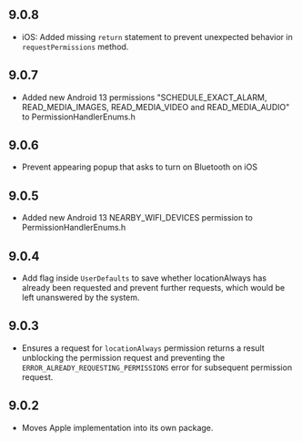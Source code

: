 ## 9.0.8

* iOS: Added missing `return` statement to prevent unexpected behavior in `requestPermissions` method.

## 9.0.7

* Added new Android 13 permissions "SCHEDULE_EXACT_ALARM, READ_MEDIA_IMAGES, READ_MEDIA_VIDEO and READ_MEDIA_AUDIO" to PermissionHandlerEnums.h

## 9.0.6

* Prevent appearing popup that asks to turn on Bluetooth on iOS

## 9.0.5

* Added new Android 13 NEARBY_WIFI_DEVICES permission to PermissionHandlerEnums.h

## 9.0.4

* Add flag inside `UserDefaults` to save whether locationAlways has already been requested and prevent further requests, which would be left unanswered by the system.

## 9.0.3

* Ensures a request for `locationAlways` permission returns a result unblocking the permission request and preventing the `ERROR_ALREADY_REQUESTING_PERMISSIONS` error for subsequent permission request.

## 9.0.2

* Moves Apple implementation into its own package.
